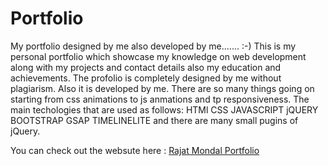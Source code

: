 # Portfolio
My portfolio designed by me also developed by me....... :-)
This is my personal portfolio which showcase my knowledge on web development along with my projects and contact details also my education and achievements.
The profolio is completely designed by me without plagiarism. Also it is developed by me. There are so many things going on starting from css animations to js anmations and tp responsiveness.
The main techologies that are used as follows:
HTMl
CSS
JAVASCRIPT
jQUERY
BOOTSTRAP
GSAP
TIMELINELITE
and there are many small pugins of jQuery.

You can check out the websute here : 
[Rajat Mondal Portfolio](https://rajatmondalportfolio.netlify.app/)
